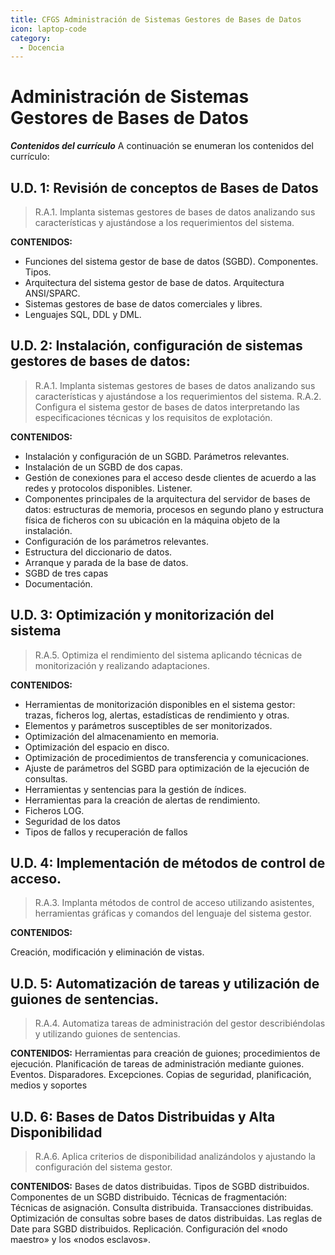 ```yaml
---
title: CFGS Administración de Sistemas Gestores de Bases de Datos
icon: laptop-code
category:
  - Docencia
---
```


# Administración de Sistemas Gestores de Bases de Datos
 ***Contenidos del currículo***
A continuación se enumeran los contenidos del currículo:

## U.D. 1: Revisión de conceptos de Bases de Datos
> R.A.1. Implanta sistemas gestores de bases de datos analizando sus características y ajustándose a los requerimientos del sistema.

**CONTENIDOS:**

* Funciones del sistema gestor de base de datos (SGBD). Componentes. Tipos. 
* Arquitectura del sistema gestor de base de datos. Arquitectura ANSI/SPARC. 
* Sistemas gestores de base de datos comerciales y libres. 
* Lenguajes SQL, DDL y DML. 

## U.D. 2: Instalación, configuración de sistemas gestores de bases de datos:

> R.A.1. Implanta sistemas gestores de bases de datos analizando sus características y ajustándose a los requerimientos del sistema.
> R.A.2. Configura el sistema gestor de bases de datos interpretando las especificaciones técnicas y los requisitos de explotación.

**CONTENIDOS:**

 * Instalación y configuración de un SGBD. Parámetros relevantes.  
 * Instalación de un SGBD de dos capas.  
 * Gestión de conexiones para el acceso desde clientes de acuerdo a las redes y protocolos disponibles. Listener.  
 * Componentes principales de la arquitectura del servidor de bases de datos: estructuras de memoria, procesos en segundo plano y estructura física de ficheros con su ubicación en la máquina objeto de la instalación.  
 * Configuración de los parámetros relevantes.  
 * Estructura del diccionario de datos.  
 * Arranque y parada de la base de datos. 
 * SGBD de tres capas  
 * Documentación.  

## U.D. 3: Optimización y monitorización del sistema
    
> R.A.5. Optimiza el rendimiento del sistema aplicando técnicas de monitorización y realizando adaptaciones.

**CONTENIDOS:**

* Herramientas de monitorización disponibles en el sistema gestor: trazas, ficheros log, alertas, estadísticas de rendimiento y otras.
* Elementos y parámetros susceptibles de ser monitorizados.
* Optimización del almacenamiento en memoria.
* Optimización del espacio en disco.
* Optimización de procedimientos de transferencia y comunicaciones.
* Ajuste de parámetros del SGBD para optimización de la ejecución de consultas.
* Herramientas y sentencias para la gestión de índices.
* Herramientas para la creación de alertas de rendimiento.
* Ficheros LOG.
* Seguridad de los datos
* Tipos de fallos y recuperación de fallos

## U.D. 4: Implementación de métodos de control de acceso.

> R.A.3. Implanta métodos de control de acceso utilizando asistentes, herramientas gráficas y comandos del lenguaje del sistema gestor.

**CONTENIDOS:** 

Creación, modificación y eliminación de vistas.

## U.D. 5: Automatización de tareas y utilización de guiones de sentencias.

> R.A.4. Automatiza tareas de administración del gestor describiéndolas y utilizando guiones de sentencias.

**CONTENIDOS:**
Herramientas para creación de guiones; procedimientos de ejecución.
Planificación de tareas de administración mediante guiones.
Eventos.
Disparadores.
Excepciones.
Copias de seguridad, planificación, medios y soportes

## U.D. 6: Bases de Datos Distribuidas y Alta Disponibilidad

> R.A.6. Aplica criterios de disponibilidad analizándolos y ajustando la configuración del sistema gestor.

**CONTENIDOS:**
Bases de datos distribuidas.
Tipos de SGBD distribuidos.
Componentes de un SGBD distribuido.
Técnicas de fragmentación:
Técnicas de asignación.
Consulta distribuida.
Transacciones distribuidas.
Optimización de consultas sobre bases de datos distribuidas.
Las reglas de Date para SGBD distribuidos.
Replicación.
Configuración del «nodo maestro» y los «nodos esclavos».
